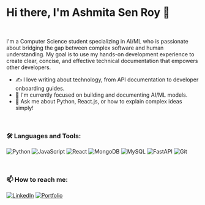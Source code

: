 # Hi there, I'm Ashmita Sen Roy 👋

<br/>

I'm a Computer Science student specializing in AI/ML who is passionate about bridging the gap between complex software and human understanding. My goal is to use my hands-on development experience to create clear, concise, and effective technical documentation that empowers other developers.

- ✍️ I love writing about technology, from API documentation to developer onboarding guides.
- 🧠 I'm currently focused on building and documenting AI/ML models.
- 💬 Ask me about Python, React.js, or how to explain complex ideas simply!

<br/>

### 🛠️ Languages and Tools:

![Python](https://img.shields.io/badge/python-3670A0?style=for-the-badge&logo=python&logoColor=ffdd54)
![JavaScript](https://img.shields.io/badge/javascript-%23323330.svg?style=for-the-badge&logo=javascript&logoColor=%23F7DF1E)
![React](https://img.shields.io/badge/react-%2320232a.svg?style=for-the-badge&logo=react&logoColor=%2361DAFB)
![MongoDB](https://img.shields.io/badge/MongoDB-%234EA94B.svg?style=for-the-badge&logo=mongodb&logoColor=white)
![MySQL](https://img.shields.io/badge/mysql-%234479A1.svg?style=for-the-badge&logo=mysql&logoColor=white)
![FastAPI](https://img.shields.io/badge/FastAPI-005571?style=for-the-badge&logo=fastapi)
![Git](https://img.shields.io/badge/git-%23F05033.svg?style=for-the-badge&logo=git&logoColor=white)

<br/>

### 📫 How to reach me:

[![LinkedIn](https://img.shields.io/badge/linkedin-%230077B5.svg?style=for-the-badge&logo=linkedin&logoColor=white)](https://linkedin.com/in/ashmita-sen-roy-784b8b272)
[![Portfolio](https://img.shields.io/badge/Portfolio-00b386?style=for-the-badge&logo=About.me&logoColor=white)](https://ashmitas-portfolio.onrender.com/)
<!-- Add your portfolio link here when it's ready -->

